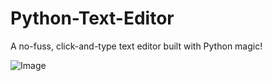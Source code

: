 # Python-Text-Editor
A no-fuss, click-and-type text editor built with Python magic!


![Image](https://github.com/user-attachments/assets/cbbcf871-24d1-4992-b1f5-d0e123897d78)
